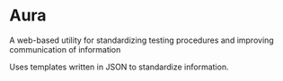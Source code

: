 <p align="center"><h1>Aura</h1></p>
A web-based utility for standardizing testing procedures and improving communication of information

Uses templates written in JSON to standardize information.
